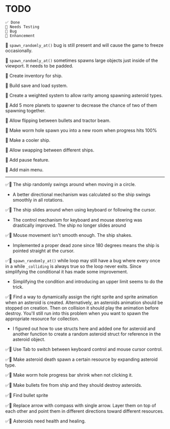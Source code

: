 # TODO

```
✅ Done
🧪 Needs Testing
🐞 Bug
💪 Enhancement
```

🐞 `spawn_randomly_at()` bug is still present and will cause the game to freeze occasionally.

🐞 `spawn_randomly_at()` sometimes spawns large objects just inside of the viewport. It needs to be padded.

💪 Create inventory for ship.

💪 Build save and load system.

💪 Create a weighted system to allow rarity among spawning asteroid types.

💪 Add 5 more planets to spawner to decrease the chance of two of them spawning together.

💪 Allow flipping between bullets and tractor beam.

💪 Make worm hole spawn you into a new room when progress hits 100%

💪 Make a cooler ship.

💪 Allow swapping between different ships.

💪 Add pause feature.

💪 Add main menu.

---

✅🐞 The ship randomly swings around when moving in a circle.

- A better directional mechanism was calculated so the ship swings smoothly in all rotations.

✅🐞 The ship slides around when using keyboard or following the cursor.

- The control mechanism for keyboard and mouse steering was drastically improved. The ship no longer slides around

✅🐞 Mouse movement isn't smooth enough. The ship shakes.

- Implemented a proper dead zone since 180 degrees means the ship is pointed straight at the cursor.

✅🐞 `spawn_randomly_at()` while loop may still have a bug where every once in a while `_colliding` is always true so the loop never exits. Since simplifying the conditional it has made some improvement.

- Simplifying the condition and introducing an upper limit seems to do the trick.

✅🐞 Find a way to dynamically assign the right sprite and sprite animation when an asteroid is created. Alternatively, an asteroids animation should be stopped on creation. Then on collision it should play the animation before destroy. You'll still run into this problem when you want to spawn the appropriate resource for collection.

- I figured out how to use structs here and added one for asteroid and another function to create a random asteroid struct for reference in the asteroid object.

✅💪 Use Tab to switch between keyboard control and mouse cursor control.

✅💪 Make asteroid death spawn a certain resource by expanding asteroid type.

✅💪 Make worm hole progress bar shrink when not clicking it.

✅💪 Make bullets fire from ship and they should destroy asteroids.

✅💪 Find bullet sprite

✅💪 Replace arrow with compass with single arrow. Layer them on top of each other and point them in different directions toward different resources.

✅💪 Asteroids need health and healing.
